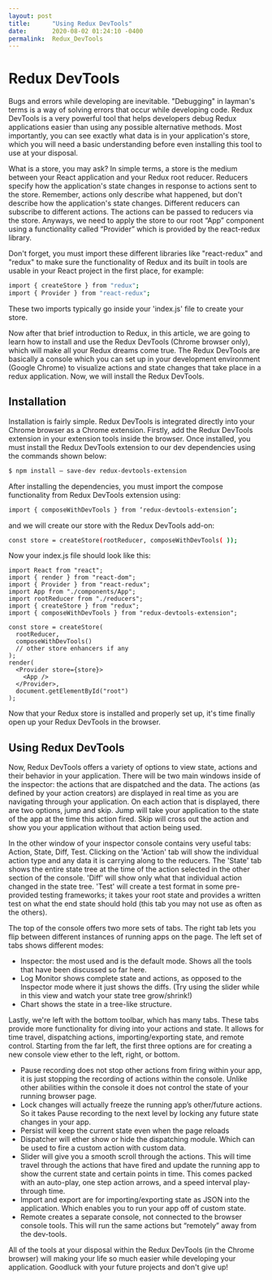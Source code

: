 ```yaml
---
layout: post
title:      "Using Redux DevTools"
date:       2020-08-02 01:24:10 -0400
permalink:  Redux_DevTools
---
```


# Redux DevTools
Bugs and errors while developing are inevitable. "Debugging" in layman's terms is a way of solving errors that occur while developing code. Redux DevTools is a very powerful tool that helps developers debug Redux applications easier than using any possible alternative methods. Most importantly, you can see exactly what data is in your application's store, which you will need a basic understanding before even installing this tool to use at your disposal. 

What is a store, you may ask? In simple terms, a store is the medium between your React application and your Redux root reducer. Reducers specify how the application's state changes in response to actions sent to the store. Remember, actions only describe what happened, but don't describe how the application's state changes. Different reducers can subscribe to different actions. The actions can be passed to reducers via the store. Anyways, we need to apply the store to our root “App” component using a functionality called “Provider” which is provided by the react-redux library. 

Don't forget, you must import these different libraries like "react-redux" and "redux" to make sure the functionality of Redux and its built in tools are usable in your React project in the first place, for example: 
```sh
import { createStore } from "redux";
import { Provider } from "react-redux";
```
These two imports typically go inside your 'index.js' file to create your store. 

Now after that brief introduction to Redux, in this article, we are going to learn how to install and use the Redux DevTools (Chrome browser only), which will make all your Redux dreams come true. The Redux DevTools are basically a console which you can set up in your development environment (Google Chrome) to visualize actions and state changes that take place in a redux application. Now, we will install the Redux DevTools.

## Installation 
Installation is fairly simple. Redux DevTools is integrated directly into your Chrome browser as a Chrome extension. Firstly, add the Redux DevTools extension in your extension tools inside the browser.  Once installed, you must install the Redux DevTools extension to our dev dependencies using the commands shown below: 
```sh
$ npm install — save-dev redux-devtools-extension
```
After installing the dependencies, you must import the compose functionality from Redux DevTools extension using:
```sh
import { composeWithDevTools } from ‘redux-devtools-extension’;
```
and we will create our store with the Redux DevTools add-on: 
```sh
const store = createStore(rootReducer, composeWithDevTools( ));
```
Now your index.js file should look like this: 
```
import React from "react";
import { render } from "react-dom";
import { Provider } from "react-redux";
import App from "./components/App";
import rootReducer from "./reducers";
import { createStore } from "redux";
import { composeWithDevTools } from "redux-devtools-extension";

const store = createStore(
  rootReducer,
  composeWithDevTools()
  // other store enhancers if any
);
render(
  <Provider store={store}>
    <App />
  </Provider>,
  document.getElementById("root")
);
```

Now that your Redux store is installed and properly set up, it's time finally open up your Redux DevTools in the browser. 

## Using Redux DevTools
Now, Redux DevTools offers a variety of options to view state, actions and their behavior in your application. There will be two main windows inside of the inspector: the actions that are dispatched and the data. The actions (as defined by your action creators) are displayed in real time as you are navigating through your application. On each action that is displayed, there are two options, jump and skip. Jump will take your application to the state of the app at the time this action fired. Skip will cross out the action and show you your application without that action being used. 

In the other window of your inspector console contains very useful tabs: Action, State, Diff, Test. Clicking on the 'Action' tab will show the individual action type and any data it is carrying along to the reducers. The 'State' tab shows the entire state tree at the time of the action selected in the other section of the console. 'Diff' will show only what that individual action changed in the state tree. 'Test' will create a test format in some pre-provided testing frameworks; it takes your root state and provides a written test on what the end state should hold (this tab you may not use as often as the others). 

The top of the console offers two more sets of tabs. The right tab lets you flip between different instances of running apps on the page. The left set of tabs shows different modes: 
 - Inspector: the most used and is the default mode. Shows all the tools that have been discussed so far here.
 - Log Monitor shows complete state and actions, as opposed to the Inspector mode where it just shows the diffs. (Try using the slider while in this view and watch your state tree grow/shrink!)
 - Chart shows the state in a tree-like structure.

Lastly, we're left with the bottom toolbar, which has many tabs. These tabs provide more functionality for diving into your actions and state. It allows for time travel, dispatching actions, importing/exporting state, and remote control. Starting from the far left, the first three options are for creating a new console view ether to the left, right, or bottom.
 - Pause recording does not stop other actions from firing within your app, it is just stopping the recording of actions within the console. Unlike other abilities within the console it does not control the state of your running browser page.
 - Lock changes will actually freeze the running app’s other/future actions. So it takes Pause recording to the next level by locking any future state changes in your app.
 - Persist will keep the current state even when the page reloads
 - Dispatcher will ether show or hide the dispatching module. Which can be used to fire a custom action with custom data.
 - Slider will give you a smooth scroll through the actions. This will time travel through the actions that have fired and update the running app to show the current state and certain points in time. This comes packed with an auto-play, one step action arrows, and a speed interval play-through time.
 - Import and export are for importing/exporting state as JSON into the application. Which enables you to run your app off of custom state.
 - Remote creates a separate console, not connected to the browser console tools. This will run the same actions but “remotely” away from the dev-tools.


All of the tools at your disposal within the Redux DevTools (in the Chrome browser) will making your life so much easier while developing your application. Goodluck with your future projects and don't give up! 